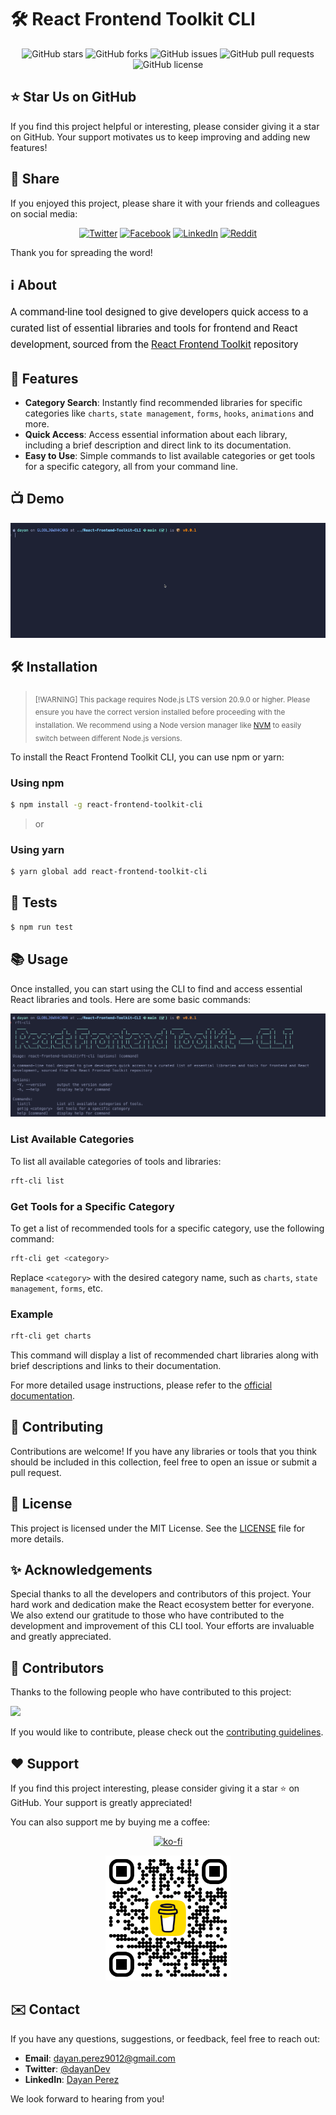 # 🛠️ React Frontend Toolkit CLI

<div align="center">
  
![GitHub stars](https://img.shields.io/github/stars/drbarzaga/React-Frontend-Toolkit-CLI?style=social)
![GitHub forks](https://img.shields.io/github/forks/drbarzaga/React-Frontend-Toolkit-CLI?style=social)
![GitHub issues](https://img.shields.io/github/issues/drbarzaga/React-Frontend-Toolkit-CLI)
![GitHub pull requests](https://img.shields.io/github/issues-pr/drbarzaga/React-Frontend-Toolkit-CLI)
![GitHub license](https://img.shields.io/github/license/drbarzaga/React-Frontend-Toolkit-CLI)

</div>

## ⭐ Star Us on GitHub

If you find this project helpful or interesting, please consider giving it a star on GitHub. Your support motivates us to keep improving and adding new features!

## 📢 Share

If you enjoyed this project, please share it with your friends and colleagues on social media:

<div align="center">

[![Twitter](https://img.shields.io/badge/Twitter-Share-blue?logo=twitter)](https://twitter.com/intent/tweet?text=Check%20out%20this%20awesome%20React%20Frontend%20Toolkit%20CLI!%20https%3A%2F%2Fgithub.com%2Fdrbarzaga%2FReact-Frontend-Toolkit-CLI)
[![Facebook](https://img.shields.io/badge/Facebook-Share-blue?logo=facebook)](https://www.facebook.com/sharer/sharer.php?u=https%3A%2F%2Fgithub.com%2Fdrbarzaga%2FReact-Frontend-Toolkit-CLI)
[![LinkedIn](https://img.shields.io/badge/LinkedIn-Share-blue?logo=linkedin)](https://www.linkedin.com/shareArticle?mini=true&url=https%3A%2F%2Fgithub.com%2Fdrbarzaga%2FReact-Frontend-Toolkit-CLI&title=React%20Frontend%20Toolkit%20CLI&summary=Check%20out%20this%20awesome%20React%20Frontend%20Toolkit%20CLI!&source=LinkedIn)
[![Reddit](https://img.shields.io/badge/Reddit-Share-orange?logo=reddit)](https://www.reddit.com/submit?url=https%3A%2F%2Fgithub.com%2Fdrbarzaga%2FReact-Frontend-Toolkit-CLI&title=React%20Frontend%20Toolkit%20CLI)

</div>

Thank you for spreading the word!

## ℹ️ About

<div align="left" style="font-family: Roboto, sans-serif; font-size: 16px; line-height: 1.6;">

A command-line tool designed to give developers quick access to a curated list of essential libraries and tools for frontend and React development, sourced from the [React Frontend Toolkit](https://github.com/drbarzaga/React-Frontend-Toolkit) repository

</div>

## 🚀 Features

- **Category Search**: Instantly find recommended libraries for specific categories like `charts`, `state management`, `forms`, `hooks`, `animations` and more.
- **Quick Access**: Access essential information about each library, including a brief description and direct link to its documentation.
- **Easy to Use**: Simple commands to list available categories or get tools for a specific category, all from your command line.

## 📺 Demo

<div align="center">
  <img src="assets/demo.gif" alt="Demo GIF" />
</div>

## 🛠️ Installation

> <sub>[!WARNING] This package requires Node.js LTS version 20.9.0 or higher. Please ensure you have the correct version installed before proceeding with the installation. We recommend using a Node version manager like [NVM](https://github.com/nvm-sh/nvm) to easily switch between different Node.js versions.</sub>

To install the React Frontend Toolkit CLI, you can use npm or yarn:

### Using npm

```bash
$ npm install -g react-frontend-toolkit-cli
```

> or

### Using yarn

```bash
$ yarn global add react-frontend-toolkit-cli
```

## 🧪 Tests

```bash
$ npm run test
```

## 📚 Usage

Once installed, you can start using the CLI to find and access essential React libraries and tools. Here are some basic commands:

<div align="center">
  <img src="assets/usage.png" alt="Screen Image" />
</div>

### List Available Categories

To list all available categories of tools and libraries:

```bash
rft-cli list
```

### Get Tools for a Specific Category

To get a list of recommended tools for a specific category, use the following command:

```bash
rft-cli get <category>
```

Replace `<category>` with the desired category name, such as `charts`, `state management`, `forms`, etc.

### Example

```bash
rft-cli get charts
```

This command will display a list of recommended chart libraries along with brief descriptions and links to their documentation.

For more detailed usage instructions, please refer to the [official documentation](https://github.com/drbarzaga/React-Frontend-Toolkit-CLI#readme).

## 🧩 Contributing

Contributions are welcome! If you have any libraries or tools that you think should be included in this collection, feel free to open an issue or submit a pull request.

## 📃 License

This project is licensed under the MIT License. See the [LICENSE](LICENSE) file for more details.

## ✨ Acknowledgements

Special thanks to all the developers and contributors of this project. Your hard work and dedication make the React ecosystem better for everyone. We also extend our gratitude to those who have contributed to the development and improvement of this CLI tool. Your efforts are invaluable and greatly appreciated.

## 🤝 Contributors

Thanks to the following people who have contributed to this project:

<a href="https://github.com/drbarzaga/react-frontend-toolkit/graphs/contributors">
  <img src="https://contrib.rocks/image?repo=drbarzaga/react-frontend-toolkit" />
</a>

If you would like to contribute, please check out the [contributing guidelines](CONTRIBUTING.md).

## ❤️ Support

If you find this project interesting, please consider giving it a star ⭐ on GitHub. Your support is greatly appreciated!

You can also support me by buying me a coffee:

<div align="center">

[![ko-fi](https://ko-fi.com/img/githubbutton_sm.svg)](https://ko-fi.com/dayanperez)

</div>

<div align="center">
  <img src="assets/bmc_qr.png" alt="Buy Me a Coffee QR Code" width="200" />
</div>

## ✉️ Contact

If you have any questions, suggestions, or feedback, feel free to reach out:

- **Email**: [dayan.perez9012@gmail.com](mailto:dayan.perez9012@gmail.com)
- **Twitter**: [@dayanDev](https://twitter.com/dayanDev)
- **LinkedIn**: [Dayan Perez](https://www.linkedin.com/in/drbarzaga/)

We look forward to hearing from you!
